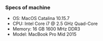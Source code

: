 
### Specs of machine

- OS: MacOS Catalina 10.15.7
- CPU: Intel Core i7 @ 2.5 GHz Quad-Core 
- Memory: 16 GB 1600 MHz DDR3
- Model: MacBook Pro Mid 2015
